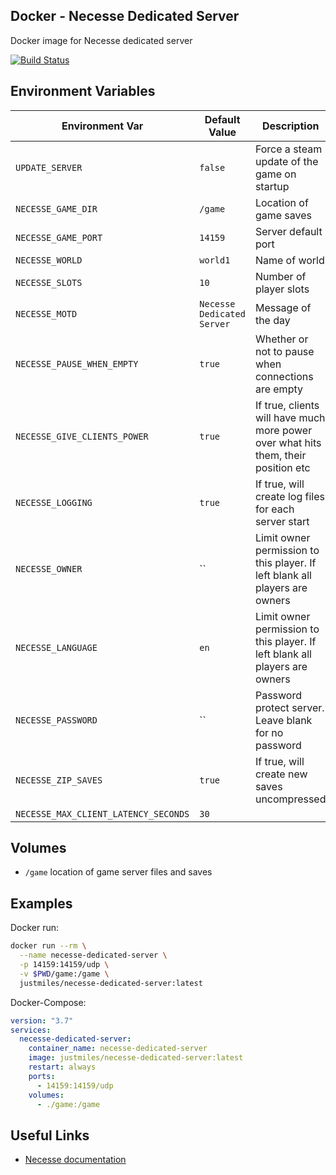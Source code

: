 ## Docker - Necesse Dedicated Server

Docker image for Necesse dedicated server

[![Build Status](https://drone.justmiles.io/api/badges/justmiles/docker-necesse-dedicated-server/status.svg)](https://drone.justmiles.io/justmiles/docker-necesse-dedicated-server)

## Environment Variables

| Environment Var                      | Default Value              | Description                                                                        |
| ------------------------------------ | -------------------------- | ---------------------------------------------------------------------------------- |
| `UPDATE_SERVER`                      | `false`                    | Force a steam update of the game on startup                                        |
| `NECESSE_GAME_DIR`                   | `/game`                    | Location of game saves                                                             |
| `NECESSE_GAME_PORT`                  | `14159`                    | Server default port                                                                |
| `NECESSE_WORLD`                      | `world1`                   | Name of world                                                                      |
| `NECESSE_SLOTS`                      | `10`                       | Number of player slots                                                             |
| `NECESSE_MOTD`                       | `Necesse Dedicated Server` | Message of the day                                                                 |
| `NECESSE_PAUSE_WHEN_EMPTY`           | `true`                     | Whether or not to pause when connections are empty                                 |
| `NECESSE_GIVE_CLIENTS_POWER`         | `true`                     | If true, clients will have much more power over what hits them, their position etc |
| `NECESSE_LOGGING`                    | `true`                     | If true, will create log files for each server start                               |
| `NECESSE_OWNER`                      | ``                         | Limit owner permission to this player. If left blank all players are owners        |
| `NECESSE_LANGUAGE`                   | `en`                       | Limit owner permission to this player. If left blank all players are owners        |
| `NECESSE_PASSWORD`                   | ``                         | Password protect server. Leave blank for no password                               |
| `NECESSE_ZIP_SAVES`                  | `true`                     | If true, will create new saves uncompressed                                        |
| `NECESSE_MAX_CLIENT_LATENCY_SECONDS` | `30`                       |                                                                                    |

## Volumes

- `/game` location of game server files and saves

## Examples

Docker run:

```bash
docker run --rm \
  --name necesse-dedicated-server \
  -p 14159:14159/udp \
  -v $PWD/game:/game \
  justmiles/necesse-dedicated-server:latest
```

Docker-Compose:

```yaml
version: "3.7"
services:
  necesse-dedicated-server:
    container_name: necesse-dedicated-server
    image: justmiles/necesse-dedicated-server:latest
    restart: always
    ports:
      - 14159:14159/udp
    volumes:
      - ./game:/game
```

## Useful Links

- [Necesse documentation](https://necessewiki.com/Multiplayer-Linux)
